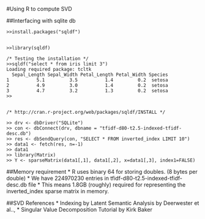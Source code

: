 #Using R to compute SVD

##Interfacing with sqlite db

	>>install.packages("sqldf")
	
	
	>>library(sqldf)
	
	/* Testing the installation */
	>>sqldf("select * from iris limit 3")
	Loading required package: tcltk
	  Sepal_Length Sepal_Width Petal_Length Petal_Width Species
	1          5.1         3.5          1.4         0.2  setosa
	2          4.9         3.0          1.4         0.2  setosa
	3          4.7         3.2          1.3         0.2  setosa
	>>
	
	
	/* http://cran.r-project.org/web/packages/sqldf/INSTALL */
	
	>> drv <- dbDriver("SQLite")
	>> con <- dbConnect(drv, dbname = "tfidf-d80-t2.5-indexed-tfidf-desc.db")
	>> res <- dbSendQuery(con, "SELECT * FROM inverted_index LIMIT 10")
	>> data1 <- fetch(res, n=-1)
	>> data1
	>> library(Matrix)
	>> Y <- sparseMatrix(data1[,1], data1[,2], x=data1[,3], index1=FALSE)
##Memory requirement
	* R uses binary 64 for storing doubles. (8 bytes per double)
	* We have 224970230 entries in tfidf-d80-t2.5-indexed-tfidf-desc.db file
	* This means 1.8GB (roughly) required for representing the inverted_index sparse
	  matrix in memory.
         
##SVD
	References
	* Indexing by Latent Semantic Analysis by Deerwester et al..,
	* Singular Value Decomposition Tutorial by Kirk Baker
